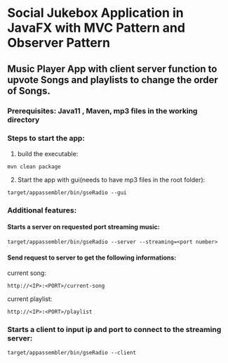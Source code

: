 # Social Jukebox Application in JavaFX with MVC Pattern and Observer Pattern
## Music Player App with client server function to upvote Songs and playlists to change the order of Songs.

### Prerequisites: Java11 , Maven, mp3 files in the working directory

### Steps to start the app:
 1. build the executable:
 ```
 mvn clean package 
 ```
 
2. Start the app with gui(needs to have mp3 files in the root folder):

```
target/appassembler/bin/gseRadio --gui 
```

### Additional features:

#### Starts a  server on requested port streaming music:

```
target/appassembler/bin/gseRadio --server --streaming=<port number> 
```
#### Send request to server to get the following informations:
current song:
```
http://<IP>:<PORT>/current-song
```
current playlist:
```
http://<IP>:<PORT>/playlist
```
### Starts a client to input ip and port to connect to the streaming server:

```
target/appassembler/bin/gseRadio --client
```
